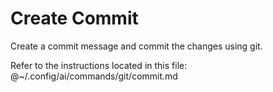 # Create Commit

Create a commit message and commit the changes using git.

Refer to the instructions located in this file:
@~/.config/ai/commands/git/commit.md
